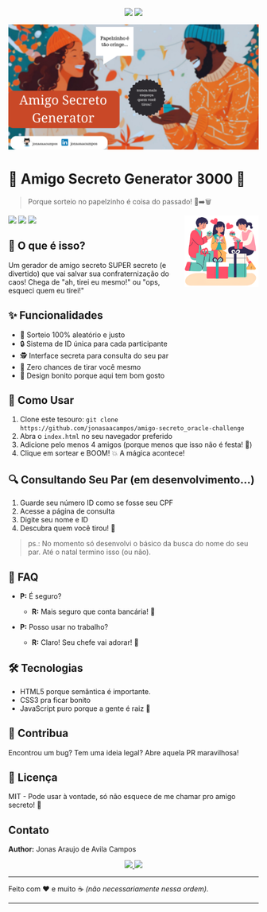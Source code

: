<p align="center">
<a href='https://github.com/jonasaacampos'><img src='https://img.shields.io/badge/feito%20com%20%E2%9D%A4%20por-jaac-cyan'></a>
<a href='https://www.linkedin.com/in/jonasaacampos'><img src='https://img.shields.io/badge/LinkedIn-Profile-informational?style=flat&logo=linkedin&logoColor=white&color=0D76A8'></a>
</p>

![alt text](<assets/amigo secreto generator.png>)


# 🎁 Amigo Secreto Generator 3000 🎯

> Porque sorteio no papelzinho é coisa do passado! 📜➡️🗑️


<img alt="amigo secreto generator" src="assets/repo-logo.png" width=150 align=right>

![](https://img.shields.io/badge/javascript-informational?style=flat&logo=javascript&logoColor=white&color=gold)
![](https://img.shields.io/badge/HTML-informational?style=flat&logo=html5&logoColor=white&color=blue)
![](https://img.shields.io/badge/CSS-informational?style=flat&logo=css3&logoColor=white&color=pink)



## 🎅 O que é isso?
Um gerador de amigo secreto SUPER secreto (e divertido) que vai salvar sua confraternização do caos! 
Chega de "ah, tirei eu mesmo!" ou "ops, esqueci quem eu tirei!" 

## ✨ Funcionalidades
- 🎯 Sorteio 100% aleatório e justo
- 🔒 Sistema de ID única para cada participante
- 🕵️ Interface secreta para consulta do seu par
- 🚫 Zero chances de tirar você mesmo
- 🎨 Design bonito porque aqui tem bom gosto

## 🚀 Como Usar
1. Clone este tesouro: `git clone https://github.com/jonasaacampos/amigo-secreto_oracle-challenge`
2. Abra o `index.html` no seu navegador preferido
3. Adicione pelo menos 4 amigos (porque menos que isso não é festa! 🎉)
4. Clique em sortear e BOOM! 💥 A mágica acontece!

## 🔍 Consultando Seu Par (em desenvolvimento...)
1. Guarde seu número ID como se fosse seu CPF
2. Acesse a página de consulta
3. Digite seu nome e ID
4. Descubra quem você tirou! 🎊

> ps.: No momento só desenvolvi o básico da busca do nome do seu par. Até o natal termino isso (ou não).

## 🤔 FAQ
- **P:** É seguro?
  - **R:** Mais seguro que conta bancária! 🏦

- **P:** Posso usar no trabalho?
  - **R:** Claro! Seu chefe vai adorar! 👔

## 🛠️ Tecnologias
- HTML5 porque semântica é importante. 
- CSS3 pra ficar bonito
- JavaScript puro porque a gente é raiz 💪

## 🤝 Contribua
Encontrou um bug? Tem uma ideia legal? Abre aquela PR maravilhosa! 

## 📜 Licença
MIT - Pode usar à vontade, só não esquece de me chamar pro amigo secreto! 🎁

<!-- CONTACT -->
## Contato

**Author:** Jonas Araujo de Avila Campos

<p align='center'>
  <a href='https://github.com/jonasaacampos'>
    <img src='https://img.shields.io/badge/GitHub-100000?style=for-the-badge&logo=github&logoColor=white'/>
  </a>
  <a href='https://www.linkedin.com/in/jonasaacampos/'>
    <img src='https://img.shields.io/badge/LinkedIn-0077B5?style=for-the-badge&logo=linkedin&logoColor=white'/>
  </a>
</p>

---
Feito com ❤️ e muito ☕ *(não necessariamente nessa ordem).*

-----